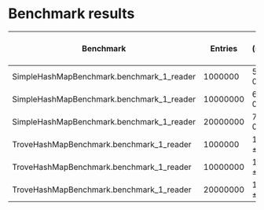 Benchmark results
=================

| Benchmark                                 | Entries   | Result (millions ops/s) |
|-------------------------------------------|-----------|-------------------------|
| SimpleHashMapBenchmark.benchmark_1_reader |   1000000 | 5.521 ± 0.859           |
| SimpleHashMapBenchmark.benchmark_1_reader |  10000000 | 6.285 ± 0.569           |
| SimpleHashMapBenchmark.benchmark_1_reader |  20000000 | 7.303 ± 0.098           |
| TroveHashMapBenchmark.benchmark_1_reader  |   1000000 | 14.255 ± 0.230          |
| TroveHashMapBenchmark.benchmark_1_reader  |  10000000 | 11.500 ± 0.335          |
| TroveHashMapBenchmark.benchmark_1_reader  |  20000000 | 11.827 ± 0.261          |